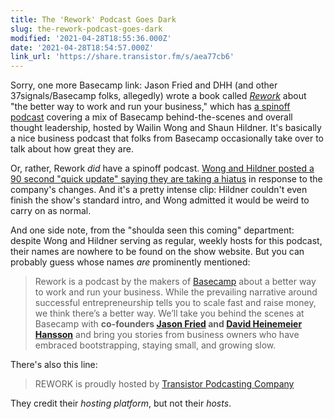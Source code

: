 ```yaml
---
title: The 'Rework' Podcast Goes Dark
slug: the-rework-podcast-goes-dark
modified: '2021-04-28T18:55:36.000Z'
date: '2021-04-28T18:54:57.000Z'
link_url: 'https://share.transistor.fm/s/aea77cb6'
---
```

Sorry, one more Basecamp link: Jason Fried and DHH (and other 37signals/Basecamp folks, allegedly) wrote a book called _[Rework](https://basecamp.com/books/rework)_ about "the better way to work and run your business," which has [a spinoff podcast](http://rework.fm) covering a mix of Basecamp behind-the-scenes and overall thought leadership, hosted by Wailin Wong and Shaun Hildner. It's basically a nice business podcast that folks from Basecamp occasionally take over to talk about how great they are.

Or, rather, Rework _did_ have a spinoff podcast. [Wong and Hildner posted a 90 second "quick update" saying they are taking a hiatus](https://share.transistor.fm/s/aea77cb6) in response to the company's changes. And it's a pretty intense clip: Hildner couldn't even finish the show's standard intro, and Wong admitted it would be weird to carry on as normal.

And one side note, from the "shoulda seen this coming" department: despite Wong and Hildner serving as regular, weekly hosts for this podcast, their names are nowhere to be found on the show website. But you can probably guess whose names _are_ prominently mentioned:

> Rework is a podcast by the makers of [Basecamp](https://www.basecamp.com/) about a better way to work and run your business. While the prevailing narrative around successful entrepreneurship tells you to scale fast and raise money, we think there’s a better way. We’ll take you behind the scenes at Basecamp with **co-founders [Jason Fried](https://twitter.com/jasonfried) and [David Heinemeier Hansson](https://twitter.com/dhh)** and bring you stories from business owners who have embraced bootstrapping, staying small, and growing slow.

There's also this line:

> REWORK is proudly hosted by [Transistor Podcasting Company](https://transistor.fm/)

They credit their _hosting platform_, but not their _hosts_.
